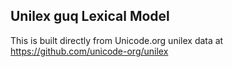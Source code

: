 Unilex guq Lexical Model
----------------------

This is built directly from Unicode.org unilex data at
https://github.com/unicode-org/unilex
